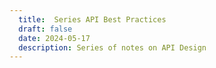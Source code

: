 ```yaml
---
  title:  Series API Best Practices
  draft: false
  date: 2024-05-17
  description: Series of notes on API Design
---
```


